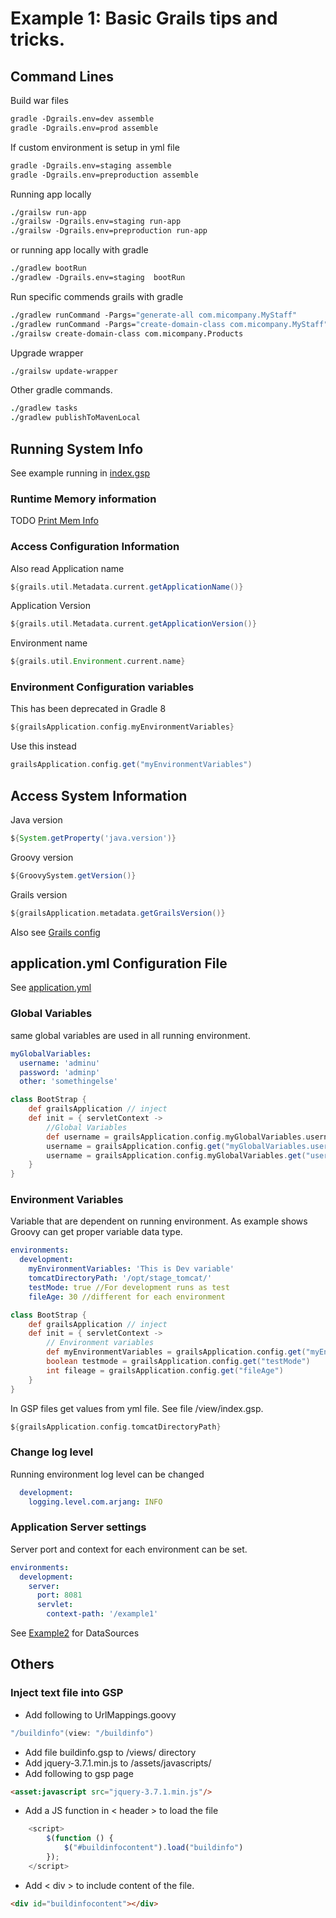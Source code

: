 # **Example 1: Basic Grails tips and tricks.**
## **Command Lines**
Build war files
```csh
gradle -Dgrails.env=dev assemble
gradle -Dgrails.env=prod assemble
```
If custom environment is setup in yml file
```csh
gradle -Dgrails.env=staging assemble
gradle -Dgrails.env=preproduction assemble
```
Running app locally
```csh
./grailsw run-app
./grailsw -Dgrails.env=staging run-app
./grailsw -Dgrails.env=preproduction run-app
```
or running app locally with gradle
```csh
./gradlew bootRun
./gradlew -Dgrails.env=staging  bootRun
```
Run specific commends grails with gradle
```csh
./gradlew runCommand -Pargs="generate-all com.micompany.MyStaff"
./gradlew runCommand -Pargs="create-domain-class com.micompany.MyStaff"
./grailsw create-domain-class com.micompany.Products
```
Upgrade wrapper
```csh
./grailsw update-wrapper
```
Other gradle commands.
```csh
./gradlew tasks
./gradlew publishToMavenLocal
```

## **Running System Info**
See example running in [index.gsp](grails-app/views/index.gsp)

### Runtime Memory information
TODO
[Print Mem Info](http://localhost:8081/example1/employee/getMemInfo)

### Access Configuration Information
Also read
Application name
```groovy
${grails.util.Metadata.current.getApplicationName()}
```
Application Version
```groovy
${grails.util.Metadata.current.getApplicationVersion()}
```
Environment name
```groovy
${grails.util.Environment.current.name}
```
### Environment Configuration variables
This has been deprecated in Gradle 8
```groovy
${grailsApplication.config.myEnvironmentVariables}
```
Use this instead
```groovy
grailsApplication.config.get("myEnvironmentVariables")
```

## **Access System Information**
Java version
```groovy
${System.getProperty('java.version')}
```
Groovy version
```groovy
${GroovySystem.getVersion()}
```
Grails version
```groovy
${grailsApplication.metadata.getGrailsVersion()}
```

Also see [Grails config](https://docs.grails.org/7.0.0-M1/guide/conf.html)

## **application.yml Configuration File**
See [application.yml](grails-app/conf/application.yml)

### Global Variables
same global variables are used in all running environment.
```yaml
myGlobalVariables:
  username: 'adminu'
  password: 'adminp'
  other: 'somethingelse'
```
```groovy
class BootStrap {
    def grailsApplication // inject
    def init = { servletContext ->
        //Global Variables
        def username = grailsApplication.config.myGlobalVariables.username
        username = grailsApplication.config.get("myGlobalVariables.username")
        username = grailsApplication.config.myGlobalVariables.get("username")
    }
}
```

### Environment Variables
Variable that are dependent on running environment. As example shows Groovy
can get proper variable data type.
```yaml
environments:
  development:
    myEnvironmentVariables: 'This is Dev variable'
    tomcatDirectoryPath: '/opt/stage_tomcat/'
    testMode: true //For development runs as test
    fileAge: 30 //different for each environment
```
```groovy
class BootStrap {
    def grailsApplication // inject
    def init = { servletContext ->
        // Environment variables
        def myEnvironmentVariables = grailsApplication.config.get("myEnvironmentVariables")
        boolean testmode = grailsApplication.config.get("testMode")
        int fileage = grailsApplication.config.get("fileAge")
    }
}
```
In GSP files get values from yml file. See file /view/index.gsp.
```groovy
${grailsApplication.config.tomcatDirectoryPath}
```

### Change log level
Running environment log level can be changed
```yaml
  development:
    logging.level.com.arjang: INFO
```

### Application Server settings
Server port and context for each environment can be set.
```yaml
environments:
  development:
    server:
      port: 8081
      servlet:
        context-path: '/example1'
```
See [Example2](../example2/README.md) for DataSources

## **Others**
### Inject text file into GSP
* Add following to UrlMappings.goovy
```groovy
"/buildinfo"(view: "/buildinfo")
```
* Add file buildinfo.gsp to /views/ directory
* Add jquery-3.7.1.min.js to /assets/javascripts/
* Add following to gsp page
```html
<asset:javascript src="jquery-3.7.1.min.js"/>
```
* Add a JS function in < header > to load the file
```javascript
    <script>
        $(function () {
            $("#buildinfocontent").load("buildinfo")
        });
    </script>
```
* Add < div > to include content of the file.
```html
<div id="buildinfocontent"></div>
```
